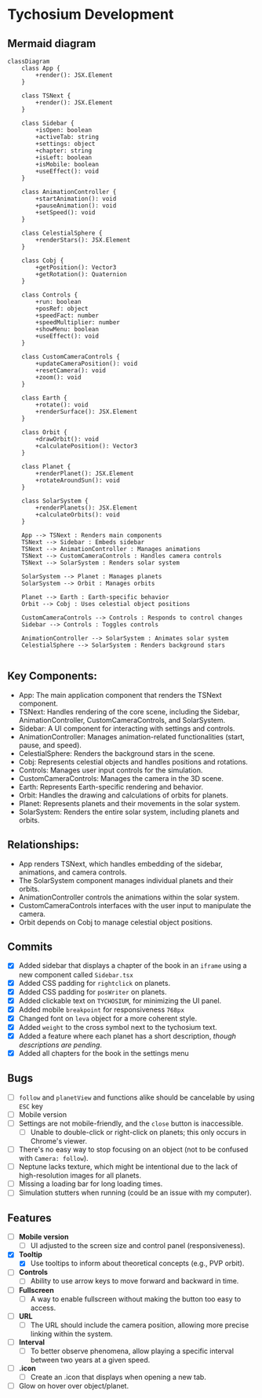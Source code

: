 # Tychosium Development


## Mermaid diagram

```mermaid
classDiagram
    class App {
        +render(): JSX.Element
    }

    class TSNext {
        +render(): JSX.Element
    }

    class Sidebar {
        +isOpen: boolean
        +activeTab: string
        +settings: object
        +chapter: string
        +isLeft: boolean
        +isMobile: boolean
        +useEffect(): void
    }

    class AnimationController {
        +startAnimation(): void
        +pauseAnimation(): void
        +setSpeed(): void
    }

    class CelestialSphere {
        +renderStars(): JSX.Element
    }

    class Cobj {
        +getPosition(): Vector3
        +getRotation(): Quaternion
    }

    class Controls {
        +run: boolean
        +posRef: object
        +speedFact: number
        +speedMultiplier: number
        +showMenu: boolean
        +useEffect(): void
    }

    class CustomCameraControls {
        +updateCameraPosition(): void
        +resetCamera(): void
        +zoom(): void
    }

    class Earth {
        +rotate(): void
        +renderSurface(): JSX.Element
    }

    class Orbit {
        +drawOrbit(): void
        +calculatePosition(): Vector3
    }

    class Planet {
        +renderPlanet(): JSX.Element
        +rotateAroundSun(): void
    }

    class SolarSystem {
        +renderPlanets(): JSX.Element
        +calculateOrbits(): void
    }

    App --> TSNext : Renders main components
    TSNext --> Sidebar : Embeds sidebar
    TSNext --> AnimationController : Manages animations
    TSNext --> CustomCameraControls : Handles camera controls
    TSNext --> SolarSystem : Renders solar system

    SolarSystem --> Planet : Manages planets
    SolarSystem --> Orbit : Manages orbits

    Planet --> Earth : Earth-specific behavior
    Orbit --> Cobj : Uses celestial object positions

    CustomCameraControls --> Controls : Responds to control changes
    Sidebar --> Controls : Toggles controls

    AnimationController --> SolarSystem : Animates solar system
    CelestialSphere --> SolarSystem : Renders background stars


```
## Key Components:
+ App: The main application component that renders the TSNext component.
+ TSNext: Handles rendering of the core scene, including the Sidebar, AnimationController, CustomCameraControls, and SolarSystem.
+ Sidebar: A UI component for interacting with settings and controls.
+ AnimationController: Manages animation-related functionalities (start, pause, and speed).
+ CelestialSphere: Renders the background stars in the scene.
+ Cobj: Represents celestial objects and handles positions and rotations.
+ Controls: Manages user input controls for the simulation.
+ CustomCameraControls: Manages the camera in the 3D scene.
+ Earth: Represents Earth-specific rendering and behavior.
+ Orbit: Handles the drawing and calculations of orbits for planets.
+ Planet: Represents planets and their movements in the solar system.
+ SolarSystem: Renders the entire solar system, including planets and orbits.

## Relationships:
+ App renders TSNext, which handles embedding of the sidebar, animations, and camera controls.
+ The SolarSystem component manages individual planets and their orbits.
+ AnimationController controls the animations within the solar system.
+ CustomCameraControls interfaces with the user input to manipulate the camera.
+ Orbit depends on Cobj to manage celestial object positions.



## Commits
- [x] Added sidebar that displays a chapter of the book in an `iframe` using a new component called `Sidebar.tsx`
- [x] Added CSS padding for `rightclick` on planets.
- [x] Added CSS padding for `posWriter` on planets.
- [x] Added clickable text on `TYCHOSIUM`, for minimizing the UI panel.
- [x] Added mobile `breakpoint` for responsiveness `768px`
- [x] Changed font on `leva` object for a more coherent style.
- [x] Added `weight` to the cross symbol next to the tychosium text.
- [x] Added a feature where each planet has a short description, *though descriptions are pending*.
- [x] Added all chapters for the book in the settings menu

## Bugs
- [ ] `follow` and `planetView` and functions alike should be cancelable by using `ESC` key
- [ ] Mobile version
- [ ] Settings are not mobile-friendly, and the `close` button is inaccessible.
    - [ ] Unable to double-click or right-click on planets; this only occurs in Chrome's viewer.
- [ ] There's no easy way to stop focusing on an object (not to be confused with `Camera: follow`).
- [ ] Neptune lacks texture, which might be intentional due to the lack of high-resolution images for all planets.
- [ ] Missing a loading bar for long loading times.
- [ ] Simulation stutters when running (could be an issue with my computer).

## Features
- [ ] **Mobile version**
    - [ ] UI adjusted to the screen size and control panel (responsiveness).
- [x] **Tooltip**
    - [x] Use tooltips to inform about theoretical concepts (e.g., PVP orbit).
- [ ] **Controls**
    - [ ] Ability to use arrow keys to move forward and backward in time.
- [ ] **Fullscreen**
    - [ ] A way to enable fullscreen without making the button too easy to access.
- [ ] **URL**
    - [ ] The URL should include the camera position, allowing more precise linking within the system.
- [ ] **Interval**
    - [ ] To better observe phenomena, allow playing a specific interval between two years at a given speed.
- [ ] **.icon**
    - [ ] Create an .icon that displays when opening a new tab.
- [ ] Glow on hover over object/planet.
